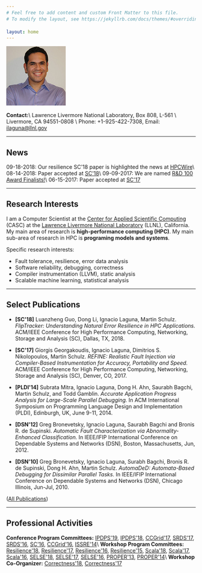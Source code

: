 ```yaml
---
# Feel free to add content and custom Front Matter to this file.
# To modify the layout, see https://jekyllrb.com/docs/themes/#overriding-theme-defaults

layout: home
---
```


![alt text](images/linkedin_pic_small.jpg "Ignacio Laguna")

**Contact:**\\
Lawrence Livermore National Laboratory, Box 808, L-561 \\
Livermore, CA 94551-0808 \\
Phone: +1-925-422-7308, Email: [ilaguna@llnl.gov](mailto:ilaguna@llnl.gov)

----

## News

09-18-2018: Our resilience SC'18 paper is highlighted the news at [HPCWire](https://www.hpcwire.com/2018/09/18/whats-new-in-hpc-research-september-part-1/)\\
08-14-2018: Paper accepted at [SC'18](https://sc18.supercomputing.org/)\\
09-09-2017: We are named [R&D 100 Award Finalists!](https://www.rd100conference.com/awards/winners-finalists/year/2017/)\\
06-15-2017: Paper accepted at [SC'17](https://sc17.supercomputing.org/)


----

## Research Interests

I am a Computer Scientist at the [Center for Applied Scientific Computing](https://computation.llnl.gov/casc) (CASC) at the [Lawrence Livermore National Laboratory](https://www.llnl.gov/) (LLNL), California. My main area of research is **high-performance computing (HPC)**. My main sub-area of research in HPC is **programing models and systems**.

Specific research interests:
- Fault tolerance, resilience, error data analysis
- Software reliability, debugging, correctness
- Compiler instrumentation (LLVM), static analysis
- Scalable machine learning, statistical analysis

----

## Select Publications
- **[SC'18]** Luanzheng Guo, Dong Li, Ignacio Laguna, Martin Schulz. *FlipTracker: Understanding Natural Error Resilience in HPC Applications.* ACM/IEEE Conference for High Performance Computing, Networking, Storage and Analysis (SC), Dallas, TX, 2018.

- **[SC'17]** Giorgis Georgakoudis, Ignacio Laguna, Dimitrios S. Nikolopoulos, Martin Schulz. *REFINE: Realistic Fault Injection via Compiler-Based Instrumentation for Accuracy, Portability and Speed.* ACM/IEEE Conference for High Performance Computing, Networking, Storage and Analysis (SC), Denver, CO, 2017.

- **[PLDI'14]** Subrata Mitra, Ignacio Laguna, Dong H. Ahn, Saurabh Bagchi, Martin Schulz, and Todd Gamblin. *Accurate Application Progress Analysis for Large-Scale Parallel Debugging.* In ACM International Symposium on Programming Language Design and Implementation (PLDI), Edinburgh, UK, June 9-11, 2014.

- **[DSN'12]** Greg Bronevetsky, Ignacio Laguna, Saurabh Bagchi and Bronis R. de Supinski. *Automatic Fault Characterization via Abnormality-Enhanced Classification.* In IEEE/IFIP International Conference on Dependable Systems and Networks (DSN), Boston, Massachusetts, Jun, 2012.

- **[DSN'10]** Greg Bronevetsky, Ignacio Laguna, Surabh Bagchi, Bronis R. de Supinski, Dong H. Ahn, Martin Schulz. *AutomaDeD: Automata-Based Debugging for Dissimilar Parallel Tasks.* In IEEE/IFIP International Conference on Dependable Systems and Networks (DSN), Chicago Illinois, Jun-Jul, 2010.


([All Publications](/papers/))

----

## Professional Activities

<!---
Technical Program Committee: [IPDPS'18](http://www.ipdps.org/)\\
Technical Program Committee: [CCGrid'17](https://www.arcos.inf.uc3m.es/ccgrid2017/)\\
Technical Program Committee: [SRDS'17](http://srds2017.comp.polyu.edu.hk/)\\
Technical Program Committee: [SRDS'16](http://srds2016.inf.mit.bme.hu/)\\
Technical Program Committee: [SC'16](http://sc16.supercomputing.org/)\\
Technical Program Committee: [CCGrid'16](http://ccgrid2016.uniandes.edu.co/)\\
Technical Program Committee: [ISSRE'14](http://2014.issre.net/)\\
Co-Organizer: [Correctness'18](https://correctness-workshop.github.io/2018/)\\
Co-Organizer: [Correctness'17](https://correctness-workshop.github.io/2017/)\\
Posters Committee: [SC'14](http://sc14.supercomputing.org/)\\
Technical Program Committee: [Resilience'18](https://www.csm.ornl.gov/srt/conferences/Resilience/2018/) \\
Technical Program Committee: [Resilience'17](https://www.csm.ornl.gov/srt/conferences/Resilience/2017/) \\
Technical Program Committee: [Resilience'16](https://www.csm.ornl.gov/srt/conferences/Resilience/2016/) \\
Technical Program Committee: [Resilience'15](https://www.csm.ornl.gov/srt/conferences/Resilience/2015/) \\
Technical Program Committee: [SELSE'18](https://www.selse.org/)\\
Technical Program Committee: [SELSE'17](https://www.selse.org/)\\
Technical Program Committee: [SELSE'16](https://www.selse.org/)\\
Technical Program Committee: [PROPER'13](http://www.vi-hps.org/)\\
Technical Program Committee: [PROPER'14](http://www.vi-hps.org/)\\
Technical Program Committee: [Scala'18](https://www.csm.ornl.gov/srt/conferences/Scala/2017/)\\
Technical Program Committee: [Scala'17](https://www.csm.ornl.gov/srt/conferences/Scala/2018/)\\
Technical Program Committee: [Scala'16](https://www.csm.ornl.gov/srt/conferences/Scala/2016/)
 -->

**Conference Program Committees:**
[IPDPS'19](http://www.ipdps.org/),
[IPDPS'18](http://www.ipdps.org/ipdps2018/index.html),
[CCGrid'17](https://www.arcos.inf.uc3m.es/ccgrid2017/),
[SRDS'17](http://srds2017.comp.polyu.edu.hk/),
[SRDS'16](http://srds2016.inf.mit.bme.hu/),
[SC'16](http://sc16.supercomputing.org/),
[CCGrid'16](http://ccgrid2016.uniandes.edu.co/),
[ISSRE'14](http://2014.issre.net/)\\
**Workshop Program Committees:**
[Resilience'18](https://www.csm.ornl.gov/srt/conferences/Resilience/2018/),
[Resilience'17](https://www.csm.ornl.gov/srt/conferences/Resilience/2017/),
[Resilience'16](https://www.csm.ornl.gov/srt/conferences/Resilience/2016/),
[Resilience'15](https://www.csm.ornl.gov/srt/conferences/Resilience/2015/),
[Scala'18](https://www.csm.ornl.gov/srt/conferences/Scala/2017/),
[Scala'17](https://www.csm.ornl.gov/srt/conferences/Scala/2018/),
[Scala'16](https://www.csm.ornl.gov/srt/conferences/Scala/2016/),
[SELSE'18](https://www.selse.org/),
[SELSE'17](https://www.selse.org/),
[SELSE'16](https://www.selse.org/),
[PROPER'13](http://www.vi-hps.org/),
[PROPER'14](http://www.vi-hps.org/)\\
**Workshop Co-Organizer:**
[Correctness'18](https://correctness-workshop.github.io/2018/),
[Correctness'17](https://correctness-workshop.github.io/2017/)


<!---
<iframe src="https://player.vimeo.com/video/137135569" width="640" height="360" frameborder="0" allowfullscreen></iframe>
 -->

